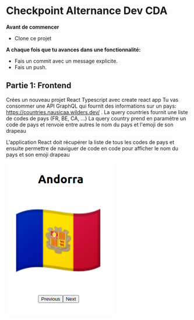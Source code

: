 # Checkpoint Alternance Dev CDA

**Avant de commencer**

- Clone ce projet

**A chaque fois que tu avances dans une fonctionnalité:**

- Fais un commit avec un message explicite.
- Fais un push.

## Partie 1: Frontend

Crées un nouveau projet React Typescript avec create react app
Tu vas consommer une API GraphQL qui fournit des informations sur un pays: https://countries.nausicaa.wilders.dev/ .
La query countries fournit une liste de codes de pays (FR, BE, CA, ...)
La query country prend en paramètre un code de pays et renvoie entre autres le nom du pays et l'emoji de son drapeau

L'application React doit récupérer la liste de tous les codes de pays et ensuite permettre de naviguer de code en code pour afficher le nom du pays et son emoji drapeau

![alt text](countries.png)
